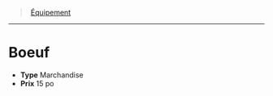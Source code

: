 ﻿---
!Equipment
Type: Marchandise
Price: 15 po
Id: equipment_hd.md#boeuf
ParentLink: equipment_hd.md#Équipement
Name: Boeuf
ParentName: Équipement
NameLevel: 1
Attributes: {}
---
> [Équipement](hd_equipment.md)

---

# Boeuf

- **Type** Marchandise
- **Prix** 15 po

